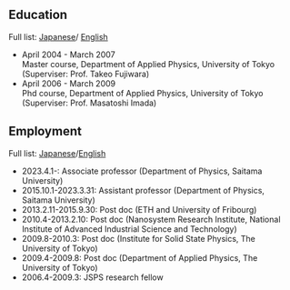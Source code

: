 
<!--
<img src="pic2.jpg" width="25%">
-->

## Education

Full list: [Japanese](https://researchmap.jp/read0152172/education?lang=ja)/
[English](https://researchmap.jp/read0152172/education?lang=en)

* April 2004 - March 2007<br>
Master course, Department of Applied Physics, University of Tokyo (Superviser: Prof. Takeo Fujiwara)
* April 2006 - March 2009<br>
 Phd course, Department of Applied Physics, University of Tokyo (Superviser:  Prof. Masatoshi Imada)

## Employment

Full list: [Japanese](https://researchmap.jp/read0152172/research_experience?lang=ja)/[English](https://researchmap.jp/read0152172/research_experience?lang=en)

* 2023.4.1-: Associate professor (Department of Physics, Saitama University)
* 2015.10.1-2023.3.31: Assistant professor (Department of Physics, Saitama University)
* 2013.2.11-2015.9.30: Post doc (ETH and University of Fribourg)
* 2010.4-2013.2.10: Post doc (Nanosystem Research Institute, National Institute of Advanced Industrial Science and Technology)
* 2009.8-2010.3: Post doc (Institute for Solid State Physics, The University of Tokyo)
* 2009.4-2009.8: Post doc (Department of Applied Physics, The University of Tokyo)
* 2006.4-2009.3: JSPS research fellow